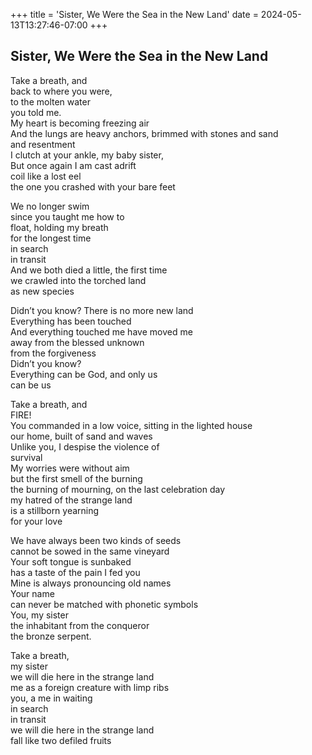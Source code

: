 +++
title = 'Sister, We Were the Sea in the New Land'
date = 2024-05-13T13:27:46-07:00
+++
## Sister, We Were the Sea in the New Land

Take a breath, and  
back to where you were,   
to the molten water  
you told me.  
My heart is becoming freezing air  
And the lungs are heavy anchors, brimmed with stones and sand  
and resentment  
I clutch at your ankle, my baby sister,  
But once again I am cast adrift  
coil like a lost eel	 
the one you crashed with your bare feet  


We no longer swim  
since you taught me how to  
float, holding my breath  
for the longest time  
in search  
in transit  
And we both died a little, the first time  
we crawled into the torched land  
as new species   


Didn’t you know? There is no more new land  
Everything has been touched  
And everything touched me have moved me  
away from the blessed unknown   
from the forgiveness  
Didn’t you know?  
Everything can be God, and only us  
can be us  


Take a breath, and  
FIRE!  
You commanded in a low voice, sitting in the lighted house  
our home, built of sand and waves  
Unlike you, I despise the violence of  
survival  
My worries were without aim  
but the first smell of the burning  
the burning of mourning, on the last celebration day  
my hatred of the strange land  
is a stillborn yearning   
for your love  

We have always been two kinds of seeds  
cannot be sowed in the same vineyard  
Your soft tongue is sunbaked  
has a taste of the pain I fed you  
Mine is always pronouncing old names  
Your name  
can never be matched with phonetic symbols  
You, my sister  
the inhabitant from the conqueror   
the bronze serpent.  


Take a breath,  
my sister  
we will die here in the strange land  
me as a foreign creature with limp ribs  
you, a me in waiting  
in search  
in transit  
we will die here in the strange land  
fall like two defiled fruits  
 
 

